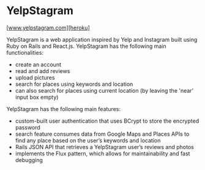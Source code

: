 # YelpStagram

[www.yelpstagram.com][heroku]

[heroku]: http://www.yelpstagram.com


YelpStagram is a web application inspired by Yelp and Instagram built using Ruby on Rails and React.js. YelpStagram has the following main functionalities:


* create an account
* read and add reviews
* upload pictures
* search for places using keywords and location  
* can also search for places using current location (by leaving the 'near' input box empty)

YelpStagram has the following main features:
* custom-built user authentication that uses BCrypt to store the encrypted password
* search feature consumes data from Google Maps and Places APIs to find any place based on the user’s keywords and location
* Rails JSON API that retrieves a YelpStagram user’s reviews and photos
* implements the Flux pattern, which allows for maintainability and fast debugging
